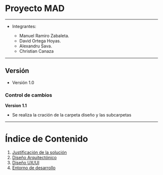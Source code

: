 # Proyecto MAD
---

- Integrantes:

    - Manuel Ramiro Zabaleta.
    - David Ortega Hoyas.
    - Alexandru Sava.
    - Christian Canaza 
---
## Versión

- Versión 1.0

### Control de cambios

**Version 1.1**

- Se realiza la cración de la carpeta diseño y las subcarpetas
  
---
# Índice de Contenido

1. [Justificación de la solución](Justificacion.md)
2. [Diseño Arquitectónico](DisenoAr.md)
3. [Diseño UX/UI](DisenoUX.md)
4. [Entorno de desarrollo](Entorno.md)

